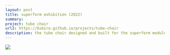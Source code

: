 ```yaml
---
layout: post
title: superform exhibition (2022)
summary:
project: tube chair
url2: https://bsbiro.github.io/projects/tube-chair
description: the tube chair designed and built for the superform module on display at the royal college of art
---
```



<div class="slideshow-container">
<img src="https://bsbiro.github.io/exh4.jpg">
</div>
